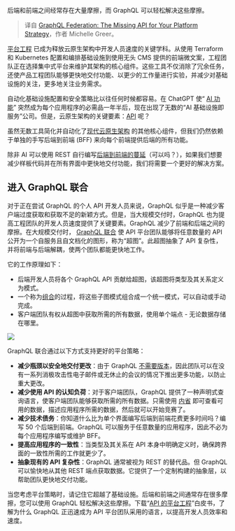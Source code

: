 
<!--
title: GraphQL Federation：您平台战略中缺失的 API
cover: https://cdn.thenewstack.io/media/2024/05/db06e876-platform.jpg
-->

后端和前端之间经常存在大量摩擦，而 GraphQL 可以轻松解决这些摩擦。

> 译自 [GraphQL Federation: The Missing API for Your Platform Strategy](https://thenewstack.io/graphql-federation-the-missing-api-for-your-platform-strategy/)，作者 Michelle Greer。

[平台工程](https://thenewstack.io/platform-engineering/) 已成为释放云原生架构中开发人员速度的关键学科。从使用 Terraform 和 Kubernetes 配置和编排基础设施到使用无头 CMS 提供的前端微文案，工程团队正在选择集中式平台来维护其架构的核心组件。这些工具不仅消除了冗余任务，还使产品工程团队能够更快地交付功能、以更少的工作量进行实验，并减少对基础设施的关注，更多地关注业务需求。

自动化基础设施配置和安全策略比以往任何时候都容易。在 ChatGPT 使“ [AI 功能](https://thenewstack.io/ai/)” 突然成为每个应用程序的必需品一年半后，现在出现了无数的“AI 基础设施即服务”公司。但是，云原生架构的关键要素：[API](https://thenewstack.io/api-management/) 呢？

虽然无数工具简化并自动化了[现代云原生架构](https://thenewstack.io/what-is-the-modern-cloud-native-stack/) 的其他核心组件，但我们仍然依赖于单独的手写后端到前端 (BFF) 来向每个前端提供后端的所有功能。

除非 AI 可以使用 REST 自行编写[后端到前端的蔓延](https://thenewstack.io/graphql-break-free-of-backend-for-frontend-sprawl/)（可以吗？），如果我们想要减少样板代码并在所有界面中更快地交付功能，我们将需要一个更好的解决方案。

## 进入 GraphQL 联合

对于正在尝试 GraphQL 的个人 API 开发人员来说，GraphQL 似乎是一种减少客户端过度获取和获取不足的新颖方式。但是，当大规模交付时，GraphQL 也为提高工程团队的开发人员速度提供了关键要素。GraphQL 减少了前端和后端之间的摩擦。在大规模交付时，
[GraphQL 联合](https://www.apollographql.com/docs/federation/) 使 API 平台团队能够将任意数量的 API 公开为一个自服务且自文档化的图形，称为“超图”。此超图抽象了 API 复杂性，并将前端与后端解耦，使两个团队都能更快地工作。

它的工作原理如下：

* 后端开发人员将各个 GraphQL API 贡献给超图，该超图将类型及其关系定义为模式。
* 一个称为[组合](https://www.apollographql.com/docs/federation/federated-types/composition)的过程，将这些子图模式组合成一个统一模式，可以自动或手动完成。
* 客户端团队有权从超图中获取所需的所有数据，使用单个端点 - 无论数据存储在哪里。

![](https://cdn.thenewstack.io/media/2024/05/61b53b9e-image2-1024x576.png)

GraphQL 联合通过以下方式支持更好的平台策略：

* **减少瓶颈以安全地交付更改**：由于 GraphQL [不需要版本](https://www.apollographql.com/blog/why-use-graphql/)，因此团队可以在没有一系列消极攻击性电子邮件或无休止的会议的情况下推出更多功能，以防止重大更改。
* **减少使用 API 的认知负荷**：对于客户端团队，GraphQL 提供了一种声明式查询语言，使客户端团队能够获取所需的所有数据。只需使用 [内省](https://graphql.org/learn/introspection/) 即可查看可用的数据，描述应用程序所需的数据，然后就可以开始竞赛了。
* **减少技术债务**：你知道什么比为单个界面编写后端到前端花费更多时间吗？编写 50 个后端到前端。GraphQL 可以服务于任意数量的应用程序，因此不必为每个应用程序编写或维护 BFF。
* **提高应用程序的一致性**：当类型及其关系在 API 本身中明确定义时，确保跨界面的一致性所需的工作就更少了。
* **抽象现有的 API 复杂性**：GraphQL 通常被视为 REST 的替代品。但 GraphQL 可以愉快地从其他 REST 端点获取数据。它提供了一个定制构建的抽象层，以帮助团队更快地交付功能。

当您考虑平台策略时，请记住它超越了基础设施。后端和前端之间通常存在很多摩擦，您可以使用 GraphQL 轻松解决这些摩擦。下载“[API 的平台工程](https://www.apollographql.com/resources/platform-engineering-for-apis)”白皮书，了解为什么 GraphQL 正迅速成为 API 平台团队采用的语言，以提高开发人员效率和速度。 
